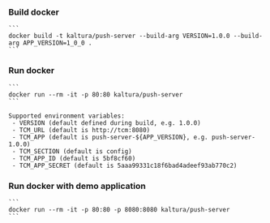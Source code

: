 
### Build docker
	```    
	docker build -t kaltura/push-server --build-arg VERSION=1.0.0 --build-arg APP_VERSION=1_0_0 .
	```
### Run docker
	```
	docker run --rm -it -p 80:80 kaltura/push-server
	```

	Supported environment variables:
	 - VERSION (default defined during build, e.g. 1.0.0)
	 - TCM_URL (default is http://tcm:8080)
	 - TCM_APP (default is push-server-${APP_VERSION}, e.g. push-server-1.0.0)
	 - TCM_SECTION (default is config)
	 - TCM_APP_ID (default is 5bf8cf60)
	 - TCM_APP_SECRET (default is 5aaa99331c18f6bad4adeef93ab770c2)

### Run docker with demo application
	```
	docker run --rm -it -p 80:80 -p 8080:8080 kaltura/push-server
	```